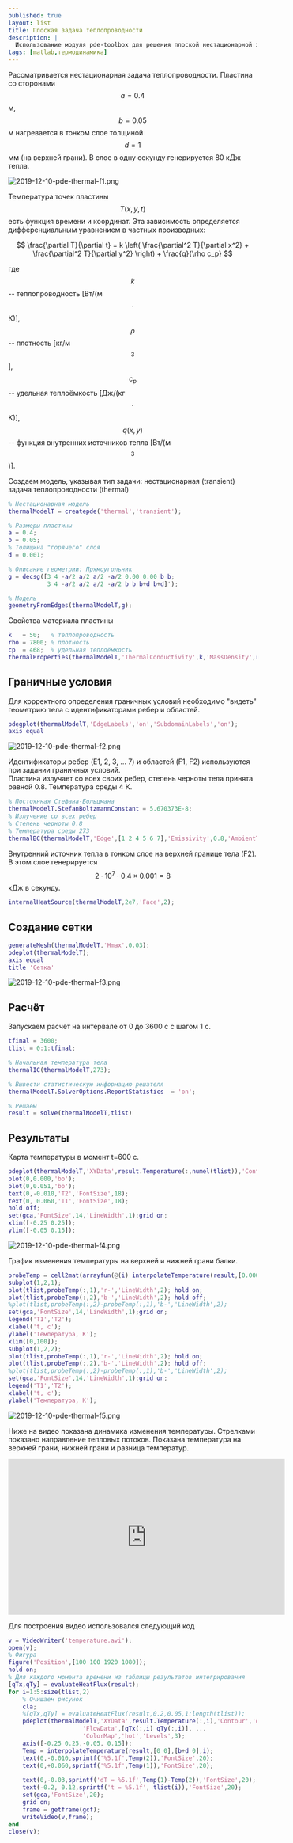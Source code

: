 ```yaml
---
published: true
layout: list
title: Плоская задача теплопроводности
description: |
  Использование модуля pde-toolbox для решения плоской нестационарной задачи теплопроводности. 
tags: [matlab,термодинамика]
---
```


Рассматривается нестационарная задача теплопроводности. Пластина со сторонами $$a = 0.4$$ м, $$b=0.05$$ м нагревается в тонком слое толщиной $$d=1$$ мм (на верхней грани). В слое в одну секунду генерируется 80 кДж тепла.   

![2019-12-10-pde-thermal-f1.png]({{site.baseurl}}/assets/img/2019-12-10-pde-thermal-f1.png)

Температура точек пластины $$T(x,y,t)$$ есть функция времени и координат. Эта зависимость определяется дифференциальным уравнением в частных производных:

$$
    \frac{\partial T}{\partial t} = k \left( \frac{\partial^2 T}{\partial x^2} + \frac{\partial^2 T}{\partial y^2} \right) + \frac{q}{\rho c_p}
$$

где $$k$$ -- теплопроводность [Вт/(м$$ \cdot $$К)], $$\rho$$ -- плотность [кг/м$$^3$$], $$c_p$$ -- удельная теплоёмкость [Дж/(кг$$ \cdot $$K)], $$q(x,y)$$ -- функция внутренних источников тепла [Вт/(м$$^3$$)]. 

Создаем модель, указывая тип задачи: нестационарная (transient) задача теплопроводности (thermal) 

~~~matlab
% Нестационарная модель
thermalModelT = createpde('thermal','transient');
~~~


~~~matlab
% Размеры пластины
a = 0.4;
b = 0.05;
% Толищина "горячего" слоя
d = 0.001;

% Описание геометрии: Прямоугольник
g = decsg([3 4 -a/2 a/2 a/2 -a/2 0.00 0.00 b b;
           3 4 -a/2 a/2 a/2 -a/2 b b b+d b+d]');

% Модель
geometryFromEdges(thermalModelT,g);
~~~

Свойства материала пластины

~~~matlab
k   = 50;   % теплопроводность
rho = 7800; % плотность
cp  = 468;  % удельная теплоёмкость
thermalProperties(thermalModelT,'ThermalConductivity',k,'MassDensity',rho,'SpecificHeat',cp);
~~~

## Граничные условия

Для корректного определения граничных условий необходимо "видеть" геометрию тела с идентификаторами ребер и областей. 

~~~matlab
pdegplot(thermalModelT,'EdgeLabels','on','SubdomainLabels','on');
axis equal
~~~

![2019-12-10-pde-thermal-f2.png]({{site.baseurl}}/assets/img/2019-12-10-pde-thermal-f2.png)

Идентификаторы ребер (E1, 2, 3, ... 7) и областей (F1, F2) используются при задании граничных условий.    
Пластина излучает со всех своих ребер, степень черноты тела принята равной 0.8. Температура среды 4 К.

~~~matlab
% Постоянная Стефана-Больцмана
thermalModelT.StefanBoltzmannConstant = 5.670373E-8; 
% Излучение со всех ребер
% Степень черноты 0.8
% Температура среды 273 
thermalBC(thermalModelT,'Edge',[1 2 4 5 6 7],'Emissivity',0.8,'AmbientTemperature', 4);
~~~

Внутренний источник тепла в тонком слое на верхней границе тела (F2). В этом слое генерируется $$2 \cdot 10^7 \cdot 0.4 \times 0.001 = 8 $$ кДж в секунду.

~~~matlab
internalHeatSource(thermalModelT,2e7,'Face',2);
~~~

## Создание сетки

~~~matlab
generateMesh(thermalModelT,'Hmax',0.03);
pdeplot(thermalModelT); 
axis equal
title 'Сетка'
~~~

![2019-12-10-pde-thermal-f3.png]({{site.baseurl}}/assets/img/2019-12-10-pde-thermal-f3.png)

## Расчёт

Запускаем расчёт на интервале от 0 до 3600 с с шагом 1 с. 

~~~matlab
tfinal = 3600;
tlist = 0:1:tfinal;

% Начальная температура тела
thermalIC(thermalModelT,273);

% Вывести статистическую информацию решателя
thermalModelT.SolverOptions.ReportStatistics  = 'on';

% Решаем
result = solve(thermalModelT,tlist)
~~~

## Результаты

Карта температуры в момент t=600 c.

~~~matlab
pdeplot(thermalModelT,'XYData',result.Temperature(:,numel(tlist)),'Contour','on','ColorMap','hot'); hold on;
plot(0,0.000,'bo'); 
plot(0,0.051,'bo'); 
text(0,-0.010,'T2','FontSize',18);
text(0, 0.060,'T1','FontSize',18);
hold off;
set(gca,'FontSize',14,'LineWidth',1);grid on;
xlim([-0.25 0.25]);
ylim([-0.05 0.15]);
~~~

![2019-12-10-pde-thermal-f4.png]({{site.baseurl}}/assets/img/2019-12-10-pde-thermal-f4.png)

График изменения температуры на верхней и нижней грани балки.

~~~matlab
probeTemp = cell2mat(arrayfun(@(i) interpolateTemperature(result,[0.000 0.000],[0.051 0.000],i)',(1:length(tlist))','UniformOutput',false));
subplot(1,2,1);
plot(tlist,probeTemp(:,1),'r-','LineWidth',2); hold on;
plot(tlist,probeTemp(:,2),'b-','LineWidth',2); hold off;
%plot(tlist,probeTemp(:,2)-probeTemp(:,1),'b-','LineWidth',2);
set(gca,'FontSize',14,'LineWidth',1);grid on;
legend('T1','T2');
xlabel('t, c');
ylabel('Температура, K');
xlim([0,100]);
subplot(1,2,2);
plot(tlist,probeTemp(:,1),'r-','LineWidth',2); hold on;
plot(tlist,probeTemp(:,2),'b-','LineWidth',2); hold off;
%plot(tlist,probeTemp(:,2)-probeTemp(:,1),'b-','LineWidth',2);
set(gca,'FontSize',14,'LineWidth',1);grid on;
legend('T1','T2');
xlabel('t, c');
ylabel('Температура, K');
~~~

![2019-12-10-pde-thermal-f5.png]({{site.baseurl}}/assets/img/2019-12-10-pde-thermal-f5.png)

Ниже на видео показана динамика изменения температуры. Стрелками показано направление тепловых потоков. Показана температура на верхней грани, нижней грани и разница температур.


<iframe width="560" height="315" src="https://www.youtube.com/embed/_BERXTfAqos" frameborder="0" allow="accelerometer; autoplay; encrypted-media; gyroscope; picture-in-picture" allowfullscreen></iframe>


Для построения видео использовался следующий код

~~~matlab
v = VideoWriter('temperature.avi');
open(v);
% Фигура
figure('Position',[100 100 1920 1080]);
hold on;
% Для каждого момента времени из таблицы результатов интегрирования
[qTx,qTy] = evaluateHeatFlux(result);
for i=1:5:size(tlist,2)
    % Очищаем рисунок
    cla;
    %[qTx,qTy] = evaluateHeatFlux(result,0.2,0.05,1:length(tlist));    
    pdeplot(thermalModelT,'XYData',result.Temperature(:,i),'Contour','on', ...
                     'FlowData',[qTx(:,i) qTy(:,i)], ...
                     'ColorMap','hot','Levels',3);    
    axis([-0.25 0.25,-0.05, 0.15]);
    Temp = interpolateTemperature(result,[0 0],[b+d 0],i);
    text(0,-0.010,sprintf('%5.1f',Temp(2)),'FontSize',20);
    text(0,+0.060,sprintf('%5.1f',Temp(1)),'FontSize',20);
    
    text(0,-0.03,sprintf('dT = %5.1f',Temp(1)-Temp(2)),'FontSize',20);
    text(-0.2, 0.12,sprintf('t = %5.1f', tlist(i)),'FontSize',20);
    set(gca,'FontSize',20);
    grid on;   
    frame = getframe(gcf);    
    writeVideo(v,frame);
end
close(v);
~~~

